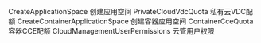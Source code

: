 CreateApplicationSpace 创建应用空间
PrivateCloudVdcQuota 私有云VDC配额
CreateContainerApplicationSpace 创建容器应用空间
ContainerCceQuota 容器CCE配额
CloudManagementUserPermissions 云管用户权限
